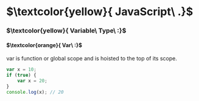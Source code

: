 # $\textcolor{yellow}{ JavaScript\ .\}$

### $\textcolor{yellow}{ Variable\ Type\ :\}$


#### $\textcolor{orange}{ Var\ :\}$
var is function or global scope and is hoisted to the top of its scope.
```js
var x = 10;
if (true) {
    var x = 20;
}
console.log(x); // 20
```
